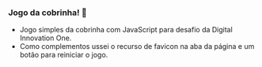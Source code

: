 ### Jogo da cobrinha! :snake:

- Jogo simples da cobrinha com JavaScript para desafio da Digital Innovation One.
- Como complementos ussei o recurso de favicon na aba da página e um botão para reiniciar o jogo.